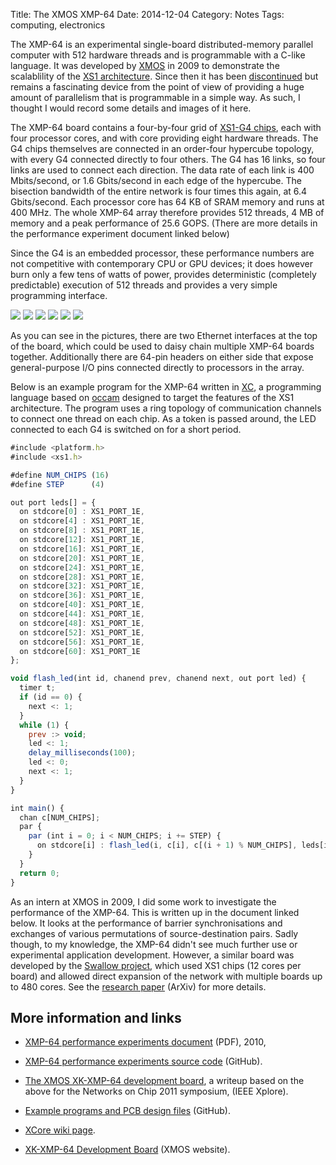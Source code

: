 Title: The XMOS XMP-64
Date: 2014-12-04
Category: Notes
Tags: computing, electronics

The XMP-64 is an experimental single-board distributed-memory parallel computer
with 512 hardware threads  and is programmable with a C-like language.  It was
developed by [XMOS](https://www.xmos.com>) in 2009 to demonstrate the
scalablility of the [XS1 architecture](https://en.wikipedia.org/wiki/XCore_XS1).
Since then it has been [discontinued](https://www.xmos.com/published/xmp-64-end-life>)
but remains a fascinating device from the point of view of providing a huge amount of
parallelism that is programmable in a simple way. As such, I thought I would
record some details and images of it here.

The XMP-64 board contains a four-by-four grid of [XS1-G4
chips](https://en.wikipedia.org/wiki/XCore_XS1-G), each with four processor
cores, and with core providing eight hardware threads. The G4 chips themselves
are connected in an order-four hypercube topology, with every G4 connected
directly to four others. The G4 has 16 links, so four links are used to connect
each direction.  The data rate of each link is 400 Mbits/second, or 1.6
Gbits/second in each edge of the hypercube. The bisection bandwidth of the
entire network is four times this again, at 6.4 Gbits/second. Each processor
core has 64 KB of SRAM memory and runs at 400 MHz. The whole XMP-64 array
therefore provides 512 threads, 4 MB of memory and a peak performance of 25.6
GOPS. (There are more details in the performance experiment document linked
below)

Since the G4 is an embedded processor, these performance numbers are not
competitive with contemporary CPU or GPU devices; it does however burn only a
few tens of watts of power, provides deterministic (completely predictable)
execution of 512 threads and provides a very simple programming interface.

<div class="images">
<a href="{{'XMP-64/xmp64-1.JPG'|asset}}" data-lightbox="xmp64"><img src="{{'XMP-64/xmp64-1.JPG'|thumbnail('320x320')}}"></a>
<a href="{{'XMP-64/xmp64-2.JPG'|asset}}" data-lightbox="xmp64"><img src="{{'XMP-64/xmp64-2.JPG'|thumbnail('320x320')}}"></a>
<a href="{{'XMP-64/xmp64-3.JPG'|asset}}" data-lightbox="xmp64"><img src="{{'XMP-64/xmp64-3.JPG'|thumbnail('320x320')}}"></a>
<a href="{{'XMP-64/xmp64-4.JPG'|asset}}" data-lightbox="xmp64"><img src="{{'XMP-64/xmp64-4.JPG'|thumbnail('320x320')}}"></a>
<a href="{{'XMP-64/xmp64-5.JPG'|asset}}" data-lightbox="xmp64"><img src="{{'XMP-64/xmp64-5.JPG'|thumbnail('320x320')}}"></a>
<a href="{{'XMP-64/xmp64-6.JPG'|asset}}" data-lightbox="xmp64"><img src="{{'XMP-64/xmp64-6.JPG'|thumbnail('320x320')}}"></a>
</div>

As you can see in the pictures, there are two Ethernet interfaces at the top of
the board, which could be used to daisy chain multiple XMP-64 boards together.
Additionally there are 64-pin headers on either side that expose
general-purpose I/O pins connected directly to processors in the array.

Below is an example program for the XMP-64 written in
[XC](https://en.wikipedia.org/wiki/XC_(programming_language)), a programming
language based on
[occam](https://en.wikipedia.org/wiki/Occam_(programming_language)) designed to
target the features of the XS1 architecture. The program uses a ring topology
of communication channels to connect one thread on each chip. As a token is
passed around, the LED connected to each G4 is switched on for a short period.

```javascript
#include <platform.h>
#include <xs1.h>

#define NUM_CHIPS (16)
#define STEP      (4)

out port leds[] = {
  on stdcore[0] : XS1_PORT_1E,
  on stdcore[4] : XS1_PORT_1E,
  on stdcore[8] : XS1_PORT_1E,
  on stdcore[12]: XS1_PORT_1E,
  on stdcore[16]: XS1_PORT_1E,
  on stdcore[20]: XS1_PORT_1E,
  on stdcore[24]: XS1_PORT_1E,
  on stdcore[28]: XS1_PORT_1E,
  on stdcore[32]: XS1_PORT_1E,
  on stdcore[36]: XS1_PORT_1E,
  on stdcore[40]: XS1_PORT_1E,
  on stdcore[44]: XS1_PORT_1E,
  on stdcore[48]: XS1_PORT_1E,
  on stdcore[52]: XS1_PORT_1E,
  on stdcore[56]: XS1_PORT_1E,
  on stdcore[60]: XS1_PORT_1E
};

void flash_led(int id, chanend prev, chanend next, out port led) {
  timer t;
  if (id == 0) {
    next <: 1;
  }
  while (1) {
    prev :> void;
    led <: 1;
    delay_milliseconds(100);
    led <: 0;
    next <: 1;
  }
}

int main() {
  chan c[NUM_CHIPS];
  par {
    par (int i = 0; i < NUM_CHIPS; i += STEP) {
      on stdcore[i] : flash_led(i, c[i], c[(i + 1) % NUM_CHIPS], leds[i / STEP]);
    }
  }
  return 0;
}
```

As an intern at XMOS in 2009, I did some work to investigate the performance of
the XMP-64. This is written up in the document linked below. It looks at the
performance of barrier synchronisations and exchanges of various permutations
of source-destination pairs. Sadly though, to my knowledge, the XMP-64 didn't
see much further use or experimental application development. However, a
similar board was developed by the [Swallow
project](https://www.cs.bris.ac.uk/home/simon/many-core/Swallow/Swallow.html),
which used XS1 chips (12 cores per board) and allowed direct expansion of the
network with multiple boards up to 480 cores. See the [research
paper](http://arxiv.org/pdf/1504.06357.pdf) (ArXiv) for more details.

More information and links
--------------------------

* [XMP-64 performance experiments document](/files/xmp64experiments.pdf) (PDF), 2010,

* [XMP-64 performance experiments source code](https://github.com/jameshanlon/xmp64-experiments) (GitHub).

* [The XMOS XK-XMP-64 development board](http://ieeexplore.ieee.org/document/5948572), a writeup based on the
  above for the Networks on Chip 2011 symposium, (IEEE Xplore).

* [Example programs and PCB design files](https://github.com/xcore/proj_xmp64) (GitHub).

* [XCore wiki page](https://www.xcore.com/wiki/index.php/XK-XMP-64_Development_Board).

* [XK-XMP-64 Development Board](https://www.xmos.com/xmp64) (XMOS website).
